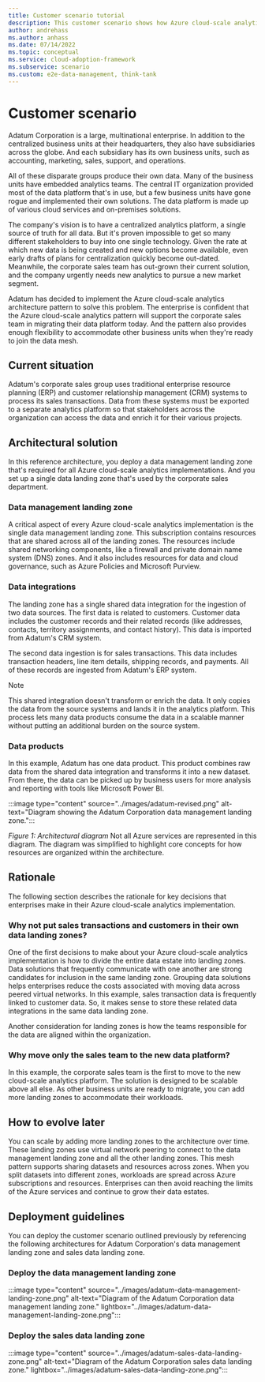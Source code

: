 ```yaml
---
title: Customer scenario tutorial
description: This customer scenario shows how Azure cloud-scale analytics provides a scalable, repeatable framework that meets an organization's unique needs for building modern data platforms.
author: andrehass
ms.author: anhass
ms.date: 07/14/2022
ms.topic: conceptual
ms.service: cloud-adoption-framework
ms.subservice: scenario
ms.custom: e2e-data-management, think-tank
---
```


# Customer scenario

Adatum Corporation is a large, multinational enterprise. In addition to the centralized business units at their headquarters, they also have subsidiaries across the globe. And each subsidiary has its own business units, such as accounting, marketing, sales, support, and operations.

All of these disparate groups produce their own data. Many of the business units have embedded analytics teams. The central IT organization provided most of the data platform that's in use, but a few business units have gone rogue and implemented their own solutions. The data platform is made up of various cloud services and on-premises solutions.

The company's vision is to have a centralized analytics platform, a single source of truth for all data. But it's proven impossible to get so many different stakeholders to buy into one single technology. Given the rate at which new data is being created and new options become available, even early drafts of plans for centralization quickly become out-dated. Meanwhile, the corporate sales team has out-grown their current solution, and the company urgently needs new analytics to pursue a new market segment.

Adatum has decided to implement the Azure cloud-scale analytics architecture pattern to solve this problem. The enterprise is confident that the Azure cloud-scale analytics pattern will support the corporate sales team in migrating their data platform today. And the pattern also provides enough flexibility to accommodate other business units when they're ready to join the data mesh.

## Current situation

Adatum's corporate sales group uses traditional enterprise resource planning (ERP) and customer relationship management (CRM) systems to process its sales transactions. Data from these systems must be exported to a separate analytics platform so that stakeholders across the organization can access the data and enrich it for their various projects.

## Architectural solution

In this reference architecture, you deploy a data management landing zone that's required for all Azure cloud-scale analytics implementations. And you set up a single data landing zone that's used by the corporate sales department.

### Data management landing zone

A critical aspect of every Azure cloud-scale analytics implementation is the single data management landing zone. This subscription contains resources that are shared across all of the landing zones. The resources include shared networking components, like a firewall and private domain name system (DNS) zones. And it also includes resources for data and cloud governance, such as Azure Policies and Microsoft Purview.

### Data integrations

The landing zone has a single shared data integration for the ingestion of two data sources. The first data is related to customers. Customer data includes the customer records and their related records (like addresses, contacts, territory assignments, and contact history). This data is imported from Adatum's CRM system.

The second data ingestion is for sales transactions. This data includes transaction headers, line item details, shipping records, and payments. All of these records are ingested from Adatum's ERP system.

> [!NOTE]
> This shared integration doesn't transform or enrich the data. It only copies the data from the source systems and lands it in the analytics platform. This process lets many data products consume the data in a scalable manner without putting an additional burden on the source system.

### Data products

In this example, Adatum has one data product. This product combines raw data from the shared data integration and transforms it into a new dataset. From there, the data can be picked up by business users for more analysis and reporting with tools like Microsoft Power BI.

:::image type="content" source="../images/adatum-revised.png" alt-text="Diagram showing the Adatum Corporation data management landing zone.":::

*Figure 1: Architectural diagram* Not all Azure services are represented in this diagram. The diagram was simplified to highlight core concepts for how resources are organized within the architecture.

## Rationale

The following section describes the rationale for key decisions that enterprises make in their Azure cloud-scale analytics implementation.

### Why not put sales transactions and customers in their own data landing zones?

One of the first decisions to make about your Azure cloud-scale analytics implementation is how to divide the entire data estate into landing zones. Data solutions that frequently communicate with one another are strong candidates for inclusion in the same landing zone. Grouping data solutions helps enterprises reduce the costs associated with moving data across peered virtual networks. In this example, sales transaction data is frequently linked to customer data. So, it makes sense to store these related data integrations in the same data landing zone.

Another consideration for landing zones is how the teams responsible for the data are aligned within the organization.  

### Why move only the sales team to the new data platform?

In this example, the corporate sales team is the first to move to the new cloud-scale analytics platform. The solution is designed to be scalable above all else. As other business units are ready to migrate, you can add more landing zones to accommodate their workloads.

## How to evolve later

You can scale by adding more landing zones to the architecture over time. These landing zones use virtual network peering to connect to the data management landing zone and all the other landing zones. This mesh pattern supports sharing datasets and resources across zones. When you split datasets into different zones, workloads are spread across Azure subscriptions and resources. Enterprises can then avoid reaching the limits of the Azure services and continue to grow their data estates.

## Deployment guidelines

You can deploy the customer scenario outlined previously by referencing the following architectures for Adatum Corporation's data management landing zone and sales data landing zone.

### Deploy the data management landing zone

:::image type="content" source="../images/adatum-data-management-landing-zone.png" alt-text="Diagram of the Adatum Corporation data management landing zone." lightbox="../images/adatum-data-management-landing-zone.png":::

### Deploy the sales data landing zone

:::image type="content" source="../images/adatum-sales-data-landing-zone.png" alt-text="Diagram of the Adatum Corporation sales data landing zone." lightbox="../images/adatum-sales-data-landing-zone.png":::
